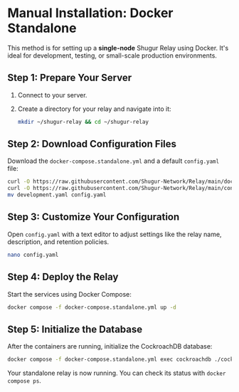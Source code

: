 # Manual Installation: Docker Standalone

This method is for setting up a **single-node** Shugur Relay using Docker. It's ideal for development, testing, or small-scale production environments.

## Step 1: Prepare Your Server

1. Connect to your server.
2. Create a directory for your relay and navigate into it:

    ```bash
    mkdir ~/shugur-relay && cd ~/shugur-relay
    ```

## Step 2: Download Configuration Files

Download the `docker-compose.standalone.yml` and a default `config.yaml` file:

```bash
curl -O https://raw.githubusercontent.com/Shugur-Network/Relay/main/docker/compose/docker-compose.standalone.yml
curl -O https://raw.githubusercontent.com/Shugur-Network/Relay/main/config/development.yaml
mv development.yaml config.yaml
```

## Step 3: Customize Your Configuration

Open `config.yaml` with a text editor to adjust settings like the relay name, description, and retention policies.

```bash
nano config.yaml
```

## Step 4: Deploy the Relay

Start the services using Docker Compose:

```bash
docker compose -f docker-compose.standalone.yml up -d
```

## Step 5: Initialize the Database

After the containers are running, initialize the CockroachDB database:

```bash
docker compose -f docker-compose.standalone.yml exec cockroachdb ./cockroach sql --insecure --execute="CREATE DATABASE IF NOT EXISTS shugur_relay; CREATE USER IF NOT EXISTS relay; GRANT ALL ON DATABASE shugur_relay TO relay;"
```

Your standalone relay is now running. You can check its status with `docker compose ps`.
